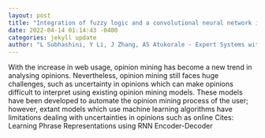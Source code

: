 ```yaml
--- 
layout: post 
title: "Integration of fuzzy logic and a convolutional neural network in three-way decision-making" 
date: 2022-04-14 01:14:43 -0400 
categories: jekyll update 
author: "L Subhashini, Y Li, J Zhang, AS Atukorale - Expert Systems with Applications, 2022" 
--- 
```

With the increase in web usage, opinion mining has become a new trend in analysing opinions. Nevertheless, opinion mining still faces huge challenges, such as uncertainty in opinions which can make opinions difficult to interpret using existing opinion mining models. These models have been developed to automate the opinion mining process of the user; however, extant models which use machine learning algorithms have limitations dealing with uncertainties in opinions such as online Cites: Learning Phrase Representations using RNN Encoder-Decoder